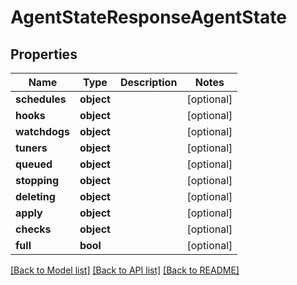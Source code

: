 # AgentStateResponseAgentState


## Properties
Name | Type | Description | Notes
------------ | ------------- | ------------- | -------------
**schedules** | **object** |  | [optional] 
**hooks** | **object** |  | [optional] 
**watchdogs** | **object** |  | [optional] 
**tuners** | **object** |  | [optional] 
**queued** | **object** |  | [optional] 
**stopping** | **object** |  | [optional] 
**deleting** | **object** |  | [optional] 
**apply** | **object** |  | [optional] 
**checks** | **object** |  | [optional] 
**full** | **bool** |  | [optional] 

[[Back to Model list]](../README.md#documentation-for-models) [[Back to API list]](../README.md#documentation-for-api-endpoints) [[Back to README]](../README.md)


